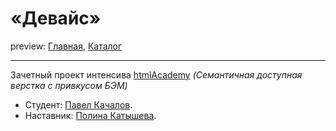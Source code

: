 # «Девайс» #
preview: [Главная](https://p-kachalov.github.io/device/), [Каталог](https://p-kachalov.github.io/device/catalog.html)

---

Зачетный проект интенсива [htmlAcademy](https://htmlacademy.ru/intensive/htmlcss)
_(Семантичная доступная верстка с привкусом БЭМ)_
* Студент: [Павел Качалов](https://htmlacademy.ru/profile/pavel-k).
* Наставник: [Полина Катышева](https://htmlacademy.ru/profile/polina).

